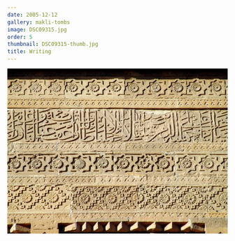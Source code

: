 ```yaml
---
date: 2005-12-12
gallery: makli-tombs
image: DSC09315.jpg
order: 5
thumbnail: DSC09315-thumb.jpg
title: Writing
---
```


![Writing](./DSC09315.jpg)